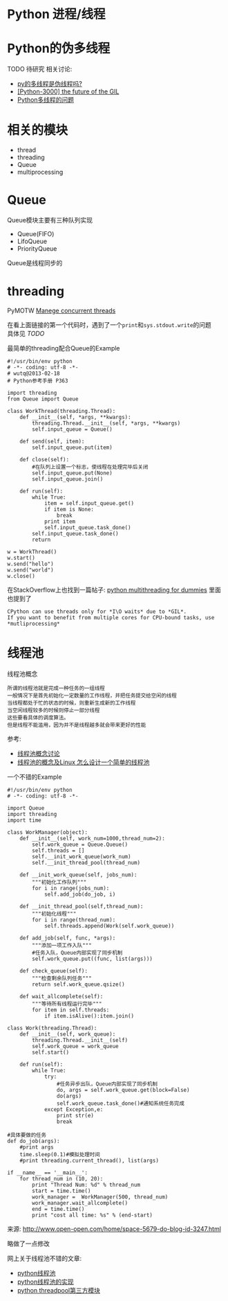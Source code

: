 # Python 进程/线程 #

# Python的伪多线程 #
TODO 待研究
相关讨论:

* [py的多线程是伪线程吗?](http://bbs.chinaunix.net/thread-1264893-1-1.html)
* [[Python-3000] the future of the GIL](http://mail.python.org/pipermail/python-3000/2007-May/007414.html)
* [Python多线程的问题](http://bbs.csdn.net/topics/390226723)

# 相关的模块 #

* thread
* threading
* Queue
* multiprocessing


# Queue #

Queue模块主要有三种队列实现

* Queue(FIFO)
* LifoQueue
* PriorityQueue

Queue是线程同步的


# threading #

PyMOTW [Manege concurrent threads](http://www.doughellmann.com/PyMOTW/threading/index.html)

在看上面链接的第一个代码时，遇到了一个`print`和`sys.stdout.write`的问题<br />
具体见 *TODO*

最简单的threading配合Queue的Example

    #!/usr/bin/env python
    # -*- coding: utf-8 -*-
    # wutq@2013-02-18
    # Python参考手册 P363

    import threading
    from Queue import Queue

    class WorkThread(threading.Thread):
    	def __init__(self, *args, **kwargs):
    		threading.Thread.__init__(self, *args, **kwargs)
    		self.input_queue = Queue()

    	def send(self, item):
    		self.input_queue.put(item)

    	def close(self):
    		#在队列上设置一个标志，使线程在处理完毕后关闭
    		self.input_queue.put(None)
    		self.input_queue.join()

    	def run(self):
    		while True:
    			item = self.input_queue.get()
    			if item is None:
    				break
    			print item
    			self.input_queue.task_done()
    		self.input_queue.task_done()
    		return

    w = WorkThread()
    w.start()
    w.send("hello")
    w.send("world")
    w.close()


在StackOverflow上也找到一篇帖子: [python multithreading for dummies](http://stackoverflow.com/questions/2846653/python-multithreading-for-dummies)
里面也提到了

    CPython can use threads only for *I\O waits* due to *GIL*. 
    If you want to benefit from multiple cores for CPU-bound tasks, use *mutliprocessing*


# 线程池 #
线程池概念

    所谓的线程池就是完成一种任务的一组线程
    一般情况下是首先初始化一定数量的工作线程，并把任务提交给空闲的线程
    当线程都处于忙的状态的时候，则重新生成新的工作线程
    当空闲线程较多的时候则停止一部分线程
    这些要看具体的调度算法。
    但是线程不能滥用，因为并不是线程越多就会带来更好的性能

参考:

* [线程池概念讨论](http://bbs.csdn.net/topics/50024963)
* [线程池的概念及Linux 怎么设计一个简单的线程池](http://blog.chinaunix.net/uid-26983585-id-3336491.html)

一个不错的Example

    #!/usr/bin/env python
    # -*- coding: utf-8 -*-

    import Queue
    import threading
    import time

    class WorkManager(object):
        def __init__(self, work_num=1000,thread_num=2):
            self.work_queue = Queue.Queue()
            self.threads = []
            self.__init_work_queue(work_num)
            self.__init_thread_pool(thread_num)

        def __init_work_queue(self, jobs_num):
            """初始化工作队列"""
            for i in range(jobs_num):
                self.add_job(do_job, i)

        def __init_thread_pool(self,thread_num):
            """初始化线程"""
            for i in range(thread_num):
                self.threads.append(Work(self.work_queue))

        def add_job(self, func, *args):
            """添加一项工作入队"""
            #任务入队，Queue内部实现了同步机制
            self.work_queue.put((func, list(args)))

        def check_queue(self):
            """检查剩余队列任务"""
            return self.work_queue.qsize()

        def wait_allcomplete(self):
            """等待所有线程运行完毕"""
            for item in self.threads:
                if item.isAlive():item.join()

    class Work(threading.Thread):
        def __init__(self, work_queue):
            threading.Thread.__init__(self)
            self.work_queue = work_queue
            self.start()

        def run(self):
            while True:
                try:
                    #任务异步出队，Queue内部实现了同步机制
                    do, args = self.work_queue.get(block=False)
                    do(args)
                    self.work_queue.task_done()#通知系统任务完成
                except Exception,e:
                    print str(e)
                    break

    #具体要做的任务
    def do_job(args):
        #print args
        time.sleep(0.1)#模拟处理时间
        #print threading.current_thread(), list(args)

    if __name__ == '__main__':
        for thread_num in (10, 20):
            print "Thread Num: %d" % thread_num
            start = time.time()
            work_manager =  WorkManager(500, thread_num)
            work_manager.wait_allcomplete()
            end = time.time()
            print "cost all time: %s" % (end-start)

来源: http://www.open-open.com/home/space-5679-do-blog-id-3247.html

略做了一点修改

网上关于线程池不错的文章:
* [python线程池](http://www.the5fire.net/python-thread-pool.html)
* [python线程池的实现](http://www.handaoliang.com/a/20071102/184706.html)
* [python threadpool第三方模块](http://www.chrisarndt.de/projects/threadpool/)

